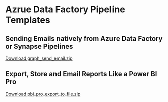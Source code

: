 # Azrue Data Factory Pipeline Templates

## Sending Emails natively from Azure Data Factory or Synapse Pipelines

<a id="raw-url" href="https://github.com/CreativeDataEU/adf_templates/raw/main/graph_send_email.zip">Download graph_send_email.zip</a>

## Export, Store and Email Reports Like a Power BI Pro

<a id="raw-url" href="https://github.com/CreativeDataEU/adf_templates/raw/main/pbi_pro_export_to_file.zip">Download pbi_pro_export_to_file.zip</a>
